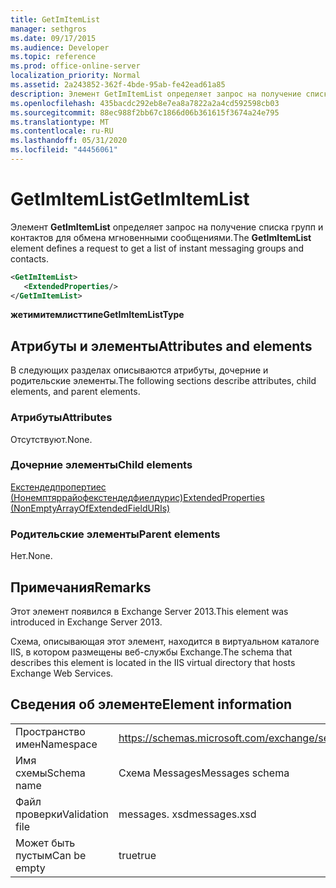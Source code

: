 ```yaml
---
title: GetImItemList
manager: sethgros
ms.date: 09/17/2015
ms.audience: Developer
ms.topic: reference
ms.prod: office-online-server
localization_priority: Normal
ms.assetid: 2a243852-362f-4bde-95ab-fe42ead61a85
description: Элемент GetImItemList определяет запрос на получение списка групп и контактов для обмена мгновенными сообщениями.
ms.openlocfilehash: 435bacdc292eb8e7ea8a7822a2a4cd592598cb03
ms.sourcegitcommit: 88ec988f2bb67c1866d06b361615f3674a24e795
ms.translationtype: MT
ms.contentlocale: ru-RU
ms.lasthandoff: 05/31/2020
ms.locfileid: "44456061"
---
```

# <a name="getimitemlist"></a><span data-ttu-id="5b0f7-103">GetImItemList</span><span class="sxs-lookup"><span data-stu-id="5b0f7-103">GetImItemList</span></span>

<span data-ttu-id="5b0f7-104">Элемент **GetImItemList** определяет запрос на получение списка групп и контактов для обмена мгновенными сообщениями.</span><span class="sxs-lookup"><span data-stu-id="5b0f7-104">The **GetImItemList** element defines a request to get a list of instant messaging groups and contacts.</span></span> 
  
```XML
<GetImItemList>
   <ExtendedProperties/>
</GetImItemList>
```

 <span data-ttu-id="5b0f7-105">**жетимитемлисттипе**</span><span class="sxs-lookup"><span data-stu-id="5b0f7-105">**GetImItemListType**</span></span>
## <a name="attributes-and-elements"></a><span data-ttu-id="5b0f7-106">Атрибуты и элементы</span><span class="sxs-lookup"><span data-stu-id="5b0f7-106">Attributes and elements</span></span>

<span data-ttu-id="5b0f7-107">В следующих разделах описываются атрибуты, дочерние и родительские элементы.</span><span class="sxs-lookup"><span data-stu-id="5b0f7-107">The following sections describe attributes, child elements, and parent elements.</span></span>
  
### <a name="attributes"></a><span data-ttu-id="5b0f7-108">Атрибуты</span><span class="sxs-lookup"><span data-stu-id="5b0f7-108">Attributes</span></span>

<span data-ttu-id="5b0f7-109">Отсутствуют.</span><span class="sxs-lookup"><span data-stu-id="5b0f7-109">None.</span></span>
  
### <a name="child-elements"></a><span data-ttu-id="5b0f7-110">Дочерние элементы</span><span class="sxs-lookup"><span data-stu-id="5b0f7-110">Child elements</span></span>

[<span data-ttu-id="5b0f7-111">Екстендедпропертиес (Нонемптяррайофекстендедфиелдурис)</span><span class="sxs-lookup"><span data-stu-id="5b0f7-111">ExtendedProperties (NonEmptyArrayOfExtendedFieldURIs)</span></span>](extendedproperties-nonemptyarrayofextendedfielduris.md)
  
### <a name="parent-elements"></a><span data-ttu-id="5b0f7-112">Родительские элементы</span><span class="sxs-lookup"><span data-stu-id="5b0f7-112">Parent elements</span></span>

<span data-ttu-id="5b0f7-113">Нет.</span><span class="sxs-lookup"><span data-stu-id="5b0f7-113">None.</span></span>
  
## <a name="remarks"></a><span data-ttu-id="5b0f7-114">Примечания</span><span class="sxs-lookup"><span data-stu-id="5b0f7-114">Remarks</span></span>

<span data-ttu-id="5b0f7-115">Этот элемент появился в Exchange Server 2013.</span><span class="sxs-lookup"><span data-stu-id="5b0f7-115">This element was introduced in Exchange Server 2013.</span></span>
  
<span data-ttu-id="5b0f7-116">Схема, описывающая этот элемент, находится в виртуальном каталоге IIS, в котором размещены веб-службы Exchange.</span><span class="sxs-lookup"><span data-stu-id="5b0f7-116">The schema that describes this element is located in the IIS virtual directory that hosts Exchange Web Services.</span></span>
  
## <a name="element-information"></a><span data-ttu-id="5b0f7-117">Сведения об элементе</span><span class="sxs-lookup"><span data-stu-id="5b0f7-117">Element information</span></span>

|||
|:-----|:-----|
|<span data-ttu-id="5b0f7-118">Пространство имен</span><span class="sxs-lookup"><span data-stu-id="5b0f7-118">Namespace</span></span>  <br/> |https://schemas.microsoft.com/exchange/services/2006/messages  <br/> |
|<span data-ttu-id="5b0f7-119">Имя схемы</span><span class="sxs-lookup"><span data-stu-id="5b0f7-119">Schema name</span></span>  <br/> |<span data-ttu-id="5b0f7-120">Схема Messages</span><span class="sxs-lookup"><span data-stu-id="5b0f7-120">Messages schema</span></span>  <br/> |
|<span data-ttu-id="5b0f7-121">Файл проверки</span><span class="sxs-lookup"><span data-stu-id="5b0f7-121">Validation file</span></span>  <br/> |<span data-ttu-id="5b0f7-122">messages. xsd</span><span class="sxs-lookup"><span data-stu-id="5b0f7-122">messages.xsd</span></span>  <br/> |
|<span data-ttu-id="5b0f7-123">Может быть пустым</span><span class="sxs-lookup"><span data-stu-id="5b0f7-123">Can be empty</span></span>  <br/> |<span data-ttu-id="5b0f7-124">true</span><span class="sxs-lookup"><span data-stu-id="5b0f7-124">true</span></span>  <br/> |
   

